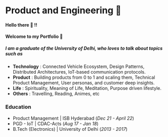 # Product and Engineering :thought_balloon:

#### Hello there  :wave: !!
#### Welcome to my Portfolio :crossed_fingers:

##### I am a graduate of the University of Delhi, who loves to talk about topics such as

- **Technology**  : Connected Vehicle Ecosystem, Design Patterns, Distributed Architectures, IoT-based communication protocols.
- **Product** : Building products from 0 to 1 and scaling them, Technical Product Management, User personas, and customer deep insights.
- **Life** : Spirituality, Meaning of Life, Meditation, Purpose driven lifestyle. 
- **Others** : Travelling, Reading, Animes, etc

### Education

- Product Management | ISB Hyderabad (_Dec 21 - April 22_)
- PGD - IoT | CDAC-Acts (_Aug 17 - Jan 18_)
- B.Tech (Electronics) | University of Delhi (_2013 - 2017_)





